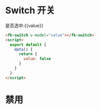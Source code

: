 # Switch 开关

<fk-switch v-model="value"></fk-switch>
是否选中:{{value}}
<script>
  export default {
    data() {
      return {
        value: false,
        value2: false
      }
    }
  }
</script>

````html
<fk-switch v-model="value"></fk-switch>
<script>
  export default {
    data() {
      return {
        value: false
      }
    }
  }
</script>
````

# 禁用
<fk-switch v-model="value2" disabled></fk-switch>
